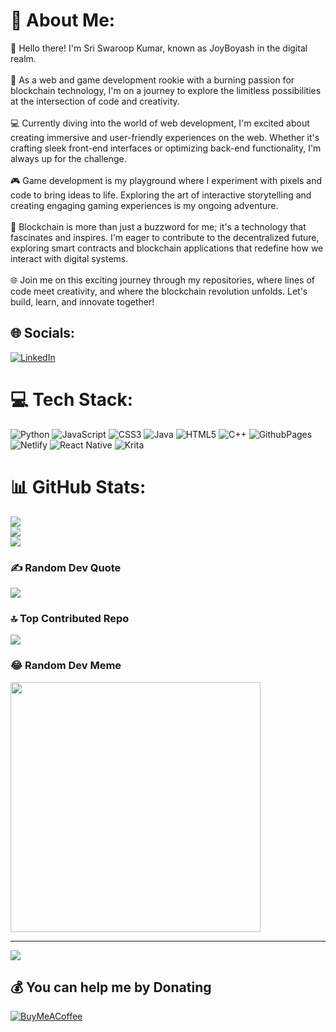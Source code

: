 # 💫 About Me:
👋 Hello there! I'm Sri Swaroop Kumar, known as JoyBoyash in the digital realm.<br><br>🚀 As a web and game development rookie with a burning passion for blockchain technology, I'm on a journey to explore the limitless possibilities at the intersection of code and creativity.<br><br>💻 Currently diving into the world of web development, I'm excited about creating immersive and user-friendly experiences on the web. Whether it's crafting sleek front-end interfaces or optimizing back-end functionality, I'm always up for the challenge.<br><br>🎮 Game development is my playground where I experiment with pixels and code to bring ideas to life. Exploring the art of interactive storytelling and creating engaging gaming experiences is my ongoing adventure.<br><br>🔗 Blockchain is more than just a buzzword for me; it's a technology that fascinates and inspires. I'm eager to contribute to the decentralized future, exploring smart contracts and blockchain applications that redefine how we interact with digital systems.<br><br>🌐 Join me on this exciting journey through my repositories, where lines of code meet creativity, and where the blockchain revolution unfolds. Let's build, learn, and innovate together!


## 🌐 Socials:
[![LinkedIn](https://img.shields.io/badge/LinkedIn-%230077B5.svg?logo=linkedin&logoColor=white)](https://linkedin.com/in/sri-swaroop-kumar-joyboy) 

# 💻 Tech Stack:
![Python](https://img.shields.io/badge/python-3670A0?style=for-the-badge&logo=python&logoColor=ffdd54) ![JavaScript](https://img.shields.io/badge/javascript-%23323330.svg?style=for-the-badge&logo=javascript&logoColor=%23F7DF1E) ![CSS3](https://img.shields.io/badge/css3-%231572B6.svg?style=for-the-badge&logo=css3&logoColor=white) ![Java](https://img.shields.io/badge/java-%23ED8B00.svg?style=for-the-badge&logo=openjdk&logoColor=white) ![HTML5](https://img.shields.io/badge/html5-%23E34F26.svg?style=for-the-badge&logo=html5&logoColor=white) ![C++](https://img.shields.io/badge/c++-%2300599C.svg?style=for-the-badge&logo=c%2B%2B&logoColor=white) ![GithubPages](https://img.shields.io/badge/github%20pages-121013?style=for-the-badge&logo=github&logoColor=white) ![Netlify](https://img.shields.io/badge/netlify-%23000000.svg?style=for-the-badge&logo=netlify&logoColor=#00C7B7) ![React Native](https://img.shields.io/badge/react_native-%2320232a.svg?style=for-the-badge&logo=react&logoColor=%2361DAFB) ![Krita](https://img.shields.io/badge/Krita-203759?style=for-the-badge&logo=krita&logoColor=EEF37B)
# 📊 GitHub Stats:
![](https://github-readme-stats.vercel.app/api?username=JOYBOYash&theme=great-gatsby&hide_border=false&include_all_commits=false&count_private=false)<br/>
![](https://github-readme-streak-stats.herokuapp.com/?user=JOYBOYash&theme=great-gatsby&hide_border=false)<br/>
![](https://github-readme-stats.vercel.app/api/top-langs/?username=JOYBOYash&theme=great-gatsby&hide_border=false&include_all_commits=false&count_private=false&layout=compact)

### ✍️ Random Dev Quote
![](https://quotes-github-readme.vercel.app/api?type=horizontal&theme=merko)

### 🔝 Top Contributed Repo
![](https://github-contributor-stats.vercel.app/api?username=JOYBOYash&limit=5&theme=dark&combine_all_yearly_contributions=true)

### 😂 Random Dev Meme
<img src='https://randommeme-five.vercel.app/' style="height: 400px;"/>

---
[![](https://visitcount.itsvg.in/api?id=JOYBOYash&icon=0&color=0)](https://visitcount.itsvg.in)

  ## 💰 You can help me by Donating
  [![BuyMeACoffee](https://img.shields.io/badge/Buy%20Me%20a%20Coffee-ffdd00?style=for-the-badge&logo=buy-me-a-coffee&logoColor=black)](https://buymeacoffee.com/joyboyash) 

  
<!-- Proudly created with GPRM ( https://gprm.itsvg.in ) -->
